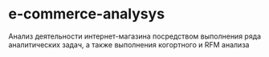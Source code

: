 # e-commerce-analysys
Анализ деятельности интернет-магазина посредством выполнения ряда аналитических задач, а также выполнения когортного и RFM анализа
